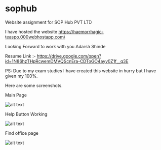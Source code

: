 # sophub
Website assignment for SOP Hub PVT LTD

I have hosted the website 
https://haemorrhagic-teaspo.000webhostapp.com/

Looking Forward to work with you
Adarsh Shinde

Resume Link :- https://drive.google.com/open?id=1N86hzTHpRcwemDMVQScnEra-CDToGO4ayv0Z1f__q3E

PS: Due to my exam studies I have created this website in hurry but I have given my 100%.

Here are some screenshots.

Main Page

![alt text](https://github.com/adarsh456/sophub/blob/master/homepage.PNG)

Help Button Working

![alt text](https://github.com/adarsh456/sophub/blob/master/helpbutton.PNG)

Find office page

![alt text](https://github.com/adarsh456/sophub/blob/master/filterpage.PNG)


